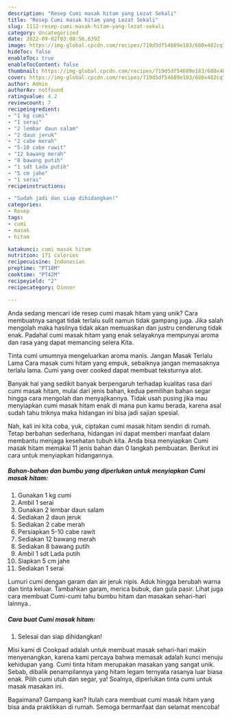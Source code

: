 ```yaml
---
description: "Resep Cumi masak hitam yang Lezat Sekali"
title: "Resep Cumi masak hitam yang Lezat Sekali"
slug: 1112-resep-cumi-masak-hitam-yang-lezat-sekali
category: Uncategorized
date: 2022-09-02T03:08:56.639Z
image: https://img-global.cpcdn.com/recipes/719d5df54609e183/680x482cq70/cumi-masak-hitam-foto-resep-utama.jpg
hideToc: false
enableToc: true
enableTocContent: false
thumbnail: https://img-global.cpcdn.com/recipes/719d5df54609e183/680x482cq70/cumi-masak-hitam-foto-resep-utama.jpg
cover: https://img-global.cpcdn.com/recipes/719d5df54609e183/680x482cq70/cumi-masak-hitam-foto-resep-utama.jpg
author: Admin
authorAv: notfound
ratingvalue: 4.2
reviewcount: 7
recipeingredient:
- "1 kg cumi"
- "1 serai"
- "2 lembar daun salam"
- "2 daun jeruk"
- "2 cabe merah"
- "5-10 cabe rawit"
- "12 bawang merah"
- "8 bawang putih"
- "1 sdt Lada putih"
- "5 cm jahe"
- "1 serai"
recipeinstructions:

- "Sudah jadi dan siap dihidangkan!"
categories:
- Resep
tags:
- cumi
- masak
- hitam

katakunci: cumi masak hitam 
nutrition: 171 calories
recipecuisine: Indonesian
preptime: "PT18M"
cooktime: "PT42M"
recipeyield: "2"
recipecategory: Dinner

---
```





Anda sedang mencari ide resep cumi masak hitam yang unik? Cara membuatnya sangat tidak terlalu sulit namun tidak gampang juga. Jika salah mengolah maka hasilnya tidak akan memuaskan dan justru cenderung tidak enak. Padahal cumi masak hitam yang enak selayaknya mempunyai aroma dan rasa yang dapat memancing selera Kita.





Tinta cumi umumnya mengeluarkan aroma manis. Jangan Masak Terlalu Lama Cara masak cumi hitam yang empuk, sebaiknya jangan memasaknya terlalu lama. Cumi yang over cooked dapat membuat teksturnya alot.

Banyak hal yang sedikit banyak berpengaruh terhadap kualitas rasa dari cumi masak hitam, mulai dari jenis bahan, kedua pemilihan bahan segar hingga cara mengolah dan menyajikannya. Tidak usah pusing jika mau menyiapkan cumi masak hitam enak di mana pun kamu berada, karena asal sudah tahu triknya maka hidangan ini bisa jadi sajian spesial.






Nah, kali ini kita coba, yuk, ciptakan cumi masak hitam sendiri di rumah. Tetap berbahan sederhana, hidangan ini dapat memberi manfaat dalam membantu menjaga kesehatan tubuh kita. Anda bisa menyiapkan Cumi masak hitam memakai 11 jenis bahan dan 0 langkah pembuatan. Berikut ini cara untuk menyiapkan hidangannya.

<!--inarticleads1-->

##### Bahan-bahan dan bumbu yang diperlukan untuk menyiapkan Cumi masak hitam:

1. Gunakan 1 kg cumi
1. Ambil 1 serai
1. Gunakan 2 lembar daun salam
1. Sediakan 2 daun jeruk
1. Sediakan 2 cabe merah
1. Persiapkan 5-10 cabe rawit
1. Sediakan 12 bawang merah
1. Sediakan 8 bawang putih
1. Ambil 1 sdt Lada putih
1. Siapkan 5 cm jahe
1. Sediakan 1 serai


Lumuri cumi dengan garam dan air jeruk nipis. Aduk hingga berubah warna dan tinta keluar. Tambahkan garam, merica bubuk, dan gula pasir. Lihat juga cara membuat Cumi-cumi tahu bumbu hitam dan masakan sehari-hari lainnya.. 

<!--inarticleads2-->

##### Cara buat Cumi masak hitam:


1. Selesai dan siap dihidangkan!

Misi kami di Cookpad adalah untuk membuat masak sehari-hari makin menyenangkan, karena kami percaya bahwa memasak adalah kunci menuju kehidupan yang. Cumi tinta hitam merupakan masakan yang sangat unik. Sebab, dibalik penampilannya yang hitam legam ternyata rasanya luar biasa enak. Pilih cumi utuh dan segar, ya! Soalnya, diperlukan tinta cumi untuk masak masakan ini. 

Bagaimana? Gampang kan? Itulah cara membuat cumi masak hitam yang bisa anda praktikkan di rumah. Semoga bermanfaat dan selamat mencoba!
